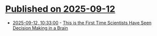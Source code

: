 # [Published on 2025-09-12](index.md)

* [2025-09-12, 10:33:00](https://soylentnews.org/article.pl?sid=25/09/10/2236210&from=rss) - [This is the First Time Scientists Have Seen Decision Making in a Brain](https://soylentnews.org/article.pl?sid=25/09/10/2236210&from=rss)
